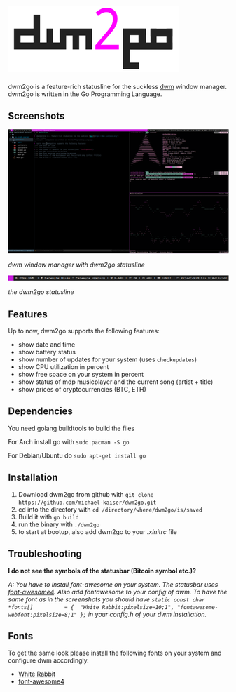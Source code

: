 # ![alt text][logo]

dwm2go is a feature-rich statusline for the suckless [dwm](https://dwm.suckless.org/)
 window
manager. dwm2go is written in the Go Programming Language.

## Screenshots
![alt text][full]

*dwm window manager with dwm2go statusline*

![alt text][small]

*the dwm2go statusline*

## Features

Up to now, dwm2go supports the following features:
* show date and time
* show battery status
* show number of updates for your system (uses `checkupdates`)
* show CPU utilization in percent
* show free space on your system in percent
* show status of mdp musicplayer and the current song (artist + title)
* show prices of cryptocurrencies (BTC, ETH)

[logo]: https://github.com/michael-kaiser/blob/blob/master/logo.svg "logo"
[full]: https://github.com/michael-kaiser/blob/blob/master/screenshot.png "fullscree"
[small]: https://github.com/michael-kaiser/blob/blob/master/justbar.png "just the toolbar"

## Dependencies
You need golang buildtools to build the files

For Arch install go with `sudo pacman -S go`

For Debian/Ubuntu do `sudo apt-get install go`

## Installation

1. Download dwm2go from github with `git clone https://github.com/michael-kaiser/dwm2go.git`
2. cd into the directory with `cd /directory/where/dwm2go/is/saved`
3. Build it with `go build`
4. run the binary with `./dwm2go`
5. to start at bootup, also add dwm2go to your *.xinitrc* file

## Troubleshooting

**I do not see the symbols of the statusbar (Bitcoin symbol etc.)?**

*A: You have to install font-awesome on your system. The statusbar uses [font-awesome4](https://fontawesome.com/v4.7.0/cheatsheet/). Also add fontawesome to your config of dwm. To have the same font as in the screenshots you should have `static const char *fonts[]          = {  "White Rabbit:pixelsize=10;1", "fontawesome-webfont:pixelsize=8;1" };` in your config.h of your dwm installation.*

## Fonts
To get the same look please install the following fonts on your system and configure dwm accordingly.

* [White Rabbit](https://www.dafont.com/white-rabbit.font)
* [font-awesome4](https://fontawesome.com/v4.7.0/cheatsheet/)
